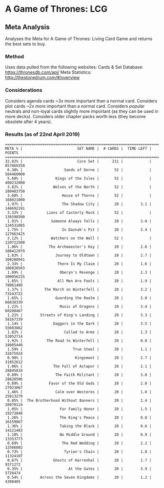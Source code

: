 # A Game of Thrones: LCG
## Meta Analysis

Analyses the Meta for A Game of Thrones: Living Card Game and returns the best sets to buy.

### Method

Uses data pulled from the following websites:
Cards & Set Database: https://thronesdb.com/api/
Meta Statistics: http://thestonedrum.com/#/overview

### Considerations

Considers agenda cards ~3x more important than a normal card.
Considers plot cards ~2x more important than a normal card.
Considers popular neutrals and non-loyal cards slightly more important (as they can be used in more decks).
Considers older chapter packs worth less (they become obsolete after 4 years).

### Results (as of 22nd April 2019)

```
==========================================================================
META % |                         SET NAME |  # CARDS |  TIME LEFT | POINTS
==========================================================================
32.82% |                         Core Set |      211 |            | 857869350
 6.38% |                   Sands of Dorne |       52 |            | 504460000
 5.68% |               Kings of the Isles |       52 |            | 400232000
 3.82% |              Wolves of the North |       52 |            | 180483750
 3.68% |                  House of Thorns |       52 |            | 168021000
 1.97% |                  The Shadow City |       20 |        3.1 | 146692191
 3.32% |           Lions of Casterly Rock |       52 |            | 136598500
 1.91% |             Someone Always Tells |       20 |        3.0 | 134531085
 1.75% |                  In Daznak's Pit |       20 |        3.4 | 127663425
 3.12% |             Watchers on the Wall |       52 |            | 120722500
 1.86% |            The Archmaester's Key |       20 |        2.6 | 108412979
 1.83% |               Journey to Oldtown |       20 |        2.7 | 108280941
 2.33% |                There Is My Claim |       20 |        1.6 | 106020503
 1.89% |                 Oberyn's Revenge |       20 |        2.3 | 100056225
 1.85% |                All Men Are Fools |       20 |        1.9 | 78061489
 1.37% |          The March on Winterfell |       20 |        3.2 | 73243722
 1.65% |               Guarding the Realm |       20 |        2.0 | 66838339
 1.22% |                 Music of Dragons |       20 |        3.4 | 60208467
 1.21% |        Streets of King's Landing |       20 |        3.3 | 58167159
 1.14% |              Daggers in the Dark |       20 |        3.5 | 55603862
 1.82% |                   Called to Arms |       20 |        1.3 | 53052714
 1.92% |           The Road to Winterfell |       20 |        0.8 | 34085440
 1.59% |                       True Steel |       20 |        1.1 | 32675924
 0.98% |                        Kingsmoot |       20 |        2.7 | 31852612
 1.06% |              The Fall of Astapor |       20 |        2.1 | 28845834
 0.89% |               The Faith Militant |       20 |        3.0 | 28628506
 0.89% |            Favor of the Old Gods |       20 |        2.8 | 27023067
 1.46% |               Calm over Westeros |       20 |        1.0 | 25813279
 0.85% |  The Brotherhood Without Banners |       20 |        2.4 | 20970124
 1.05% |                 For Family Honor |       20 |        1.5 | 19273848
 1.26% |                 The King's Peace |       20 |        0.8 | 16159867
 1.36% |                 Taking the Black |       20 |        0.6 | 14121483
 1.10% |                 No Middle Ground |       20 |        0.9 | 13353773
 0.69% |                  The Red Wedding |       20 |        2.2 | 12566802
 0.73% |                   Tyrion's Chain |       20 |        1.8 | 11324107
 0.67% |              Ghosts of Harrenhal |       20 |        1.7 | 9371272
 0.35% |                     At the Gates |       20 |        3.9 | 5728474
 0.54% |        Across the Seven Kingdoms |       20 |        1.2 | 4398405
```
